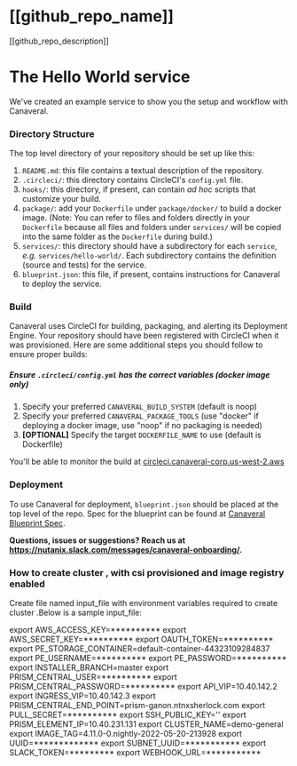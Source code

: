 # [[github_repo_name]]
[[github_repo_description]]

# The Hello World service
We've created an example service to show you the setup and workflow with Canaveral.

### Directory Structure
The top level directory of your repository should be set up like this:
  1. `README.md`: this file contains a textual description of the repository.
  2. `.circleci/`: this directory contains CircleCI's `config.yml` file.
  3. `hooks/`: this directory, if present, can contain *ad hoc* scripts that customize your build.
  4. `package/`:  add your `Dockerfile` under `package/docker/` to build a docker image.  (Note:  You can refer to files and folders directly in your `Dockerfile` because all files and folders under `services/` will be copied into the same folder as the `Dockerfile` during build.)
  5. `services/`: this directory should have a subdirectory for each `service`, *e.g.* `services/hello-world/`.  Each subdirectory contains the definition (source and tests) for the service.
  6. `blueprint.json`: this file, if present, contains instructions for Canaveral to deploy the service.

### Build
Canaveral uses CircleCI for building, packaging, and alerting its Deployment Engine. Your repository should have been registered with CircleCI when it was provisioned.  Here are some additional steps you should follow to ensure proper builds:

##### Ensure `.circleci/config.yml` has the correct variables (docker image only)
  1. Specify your preferred `CANAVERAL_BUILD_SYSTEM` (default is noop)
  2. Specify your preferred `CANAVERAL_PACKAGE_TOOLS` (use "docker" if deploying a docker image, use "noop" if no packaging is needed)
  3. **[OPTIONAL]** Specify the target `DOCKERFILE_NAME` to use  (default is Dockerfile)

You'll be able to monitor the build at [circleci.canaveral-corp.us-west-2.aws](https://circleci.canaveral-corp.us-west-2.aws/)

### Deployment
To use Canaveral for deployment, `blueprint.json` should be placed at the top level of the repo.  Spec for the blueprint can be found at [Canaveral Blueprint Spec](https://confluence.eng.nutanix.com:8443/x/5kbdBQ).

__Questions, issues or suggestions? Reach us at https://nutanix.slack.com/messages/canaveral-onboarding/.__

### How to create cluster , with csi provisioned and image registry enabled

Create file named input_file with  environment variables required to create cluster .Below is a sample input_file:

export AWS_ACCESS_KEY=**********
export AWS_SECRET_KEY=**********
export OAUTH_TOKEN=**********
export PE_STORAGE_CONTAINER=default-container-44323109284837
export PE_USERNAME=**********
export PE_PASSWORD=**********
export INSTALLER_BRANCH=master
export PRISM_CENTRAL_USER=**********
export PRISM_CENTRAL_PASSWORD=**********
export API_VIP=10.40.142.2
export INGRESS_VIP=10.40.142.3
export PRISM_CENTRAL_END_POINT=prism-ganon.ntnxsherlock.com
export PULL_SECRET=**********
export SSH_PUBLIC_KEY=''
export PRISM_ELEMENT_IP=10.40.231.131
export CLUSTER_NAME=demo-general
export IMAGE_TAG=4.11.0-0.nightly-2022-05-20-213928
export UUID=*************
export SUBNET_UUID=***********
export SLACK_TOKEN=*********
export WEBHOOK_URL=***********



